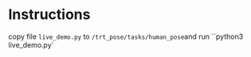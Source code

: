 # Instructions

copy file `live_demo.py` to `/trt_pose/tasks/human_pose`and run ``python3 live_demo.py`